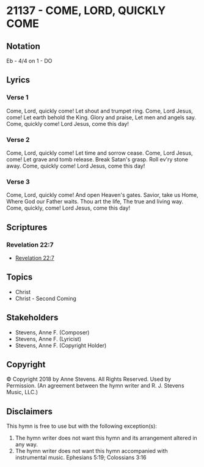 # 21137 - COME, LORD, QUICKLY COME

## Notation

Eb - 4/4 on 1 - DO

## Lyrics

### Verse 1

Come, Lord, quickly come! Let shout and trumpet ring. Come, Lord Jesus, come! Let earth behold the King. Glory and praise, Let men and angels say. Come, quickly come! Lord Jesus, come this day!

### Verse 2

Come, Lord, quickly come! Let time and sorrow cease. Come, Lord Jesus, come! Let grave and tomb release. Break Satan's grasp. Roll ev'ry stone away. Come, quickly come! Lord Jesus, come this day!

### Verse 3

Come, Lord, quickly come! And open Heaven's gates. Savior, take us Home, Where God our Father waits. Thou art the life, The true and living way. Come, quickly, come! Lord Jesus, come this day!


## Scriptures

### Revelation 22:7

- [Revelation 22:7](https://www.biblegateway.com/passage/?search=Revelation%2022%3A7)


## Topics

- Christ
- Christ - Second Coming

## Stakeholders

- Stevens, Anne F. (Composer)
- Stevens, Anne F. (Lyricist)
- Stevens, Anne F. (Copyright Holder)

## Copyright

© Copyright 2018 by Anne Stevens. All Rights Reserved. Used by Permission.
(An agreement between the hymn writer and R. J. Stevens Music, LLC.)

## Disclaimers

This hymn is free to use but with the following exception(s):
1. The hymn writer does not want this hymn and its arrangement altered in any way.
2. The hymn writer does not want this hymn accompanied with instrumental music.
Ephesians 5:19; Colossians 3:16


